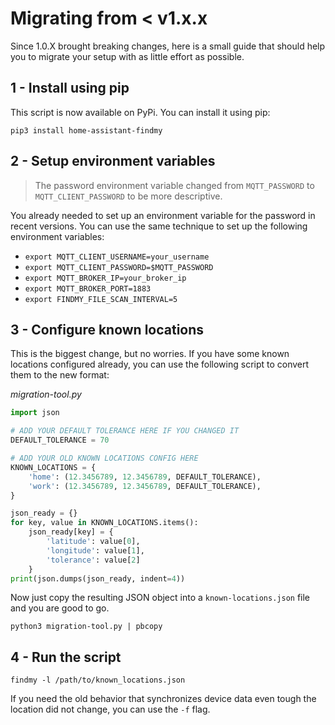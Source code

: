# Migrating from < v1.x.x

Since 1.0.X brought breaking changes, here is a small guide that should help you to 
migrate your setup with as little effort as possible.

## 1 - Install using pip

This script is now available on PyPi. You can install it using pip:

`pip3 install home-assistant-findmy`

## 2 - Setup environment variables

> The password environment variable changed from `MQTT_PASSWORD` to `MQTT_CLIENT_PASSWORD` to be more descriptive.

You already needed to set up an environment variable for the password in recent versions.
You can use the same technique to set up the following environment variables:

- `export MQTT_CLIENT_USERNAME=your_username`
- `export MQTT_CLIENT_PASSWORD=$MQTT_PASSWORD`
- `export MQTT_BROKER_IP=your_broker_ip`
- `export MQTT_BROKER_PORT=1883`
- `export FINDMY_FILE_SCAN_INTERVAL=5`

## 3 - Configure known locations

This is the biggest change, but no worries. 
If you have some known locations configured already, you can use the following script to convert them to the new format:

*migration-tool.py*
```python
import json

# ADD YOUR DEFAULT TOLERANCE HERE IF YOU CHANGED IT
DEFAULT_TOLERANCE = 70

# ADD YOUR OLD KNOWN LOCATIONS CONFIG HERE
KNOWN_LOCATIONS = {
    'home': (12.3456789, 12.3456789, DEFAULT_TOLERANCE),
    'work': (12.3456789, 12.3456789, DEFAULT_TOLERANCE),
}

json_ready = {}
for key, value in KNOWN_LOCATIONS.items():
    json_ready[key] = {
        'latitude': value[0],
        'longitude': value[1],
        'tolerance': value[2]
    }
print(json.dumps(json_ready, indent=4))
```

Now just copy the resulting JSON object into a `known-locations.json` file and you are good to go.

`python3 migration-tool.py | pbcopy`

## 4 - Run the script

`findmy -l /path/to/known_locations.json`

If you need the old behavior that synchronizes device data even tough the location did not change, you can use the `-f` flag.